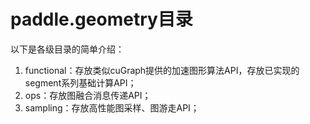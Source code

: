 # paddle.geometry目录

以下是各级目录的简单介绍：

1. functional：存放类似cuGraph提供的加速图形算法API，存放已实现的segment系列基础计算API；
2. ops：存放图融合消息传递API；
3. sampling：存放高性能图采样、图游走API；
